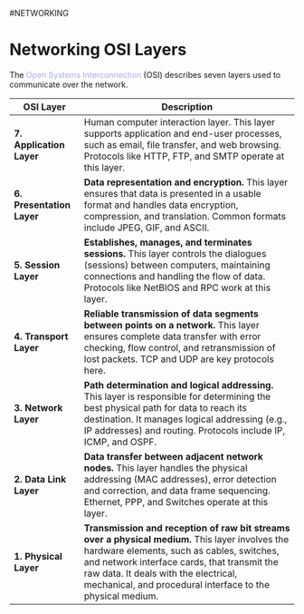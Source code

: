 #NETWORKING 

# Networking OSI Layers 

The <span style ="color:#ababf5;">Open Systems Interconnection</span> (OSI) describes seven layers used to communicate over the network. 

| **OSI Layer**           | **Description**                                                                                                                                                                                                                                  |
|-------------------------|--------------------------------------------------------------------------------------------------------------------------------------------------------------------------------------------------------------------------------------------------|
| **7. Application Layer** | Human computer interaction layer. This layer supports application and end-user processes, such as email, file transfer, and web browsing. Protocols like HTTP, FTP, and SMTP operate at this layer.                                              |
| **6. Presentation Layer**| **Data representation and encryption.** This layer ensures that data is presented in a usable format and handles data encryption, compression, and translation. Common formats include JPEG, GIF, and ASCII.                                      |
| **5. Session Layer**     | **Establishes, manages, and terminates sessions.** This layer controls the dialogues (sessions) between computers, maintaining connections and handling the flow of data. Protocols like NetBIOS and RPC work at this layer.                       |
| **4. Transport Layer**   | **Reliable transmission of data segments between points on a network.** This layer ensures complete data transfer with error checking, flow control, and retransmission of lost packets. TCP and UDP are key protocols here.                     |
| **3. Network Layer**     | **Path determination and logical addressing.** This layer is responsible for determining the best physical path for data to reach its destination. It manages logical addressing (e.g., IP addresses) and routing. Protocols include IP, ICMP, and OSPF. |
| **2. Data Link Layer**   | **Data transfer between adjacent network nodes.** This layer handles the physical addressing (MAC addresses), error detection and correction, and data frame sequencing. Ethernet, PPP, and Switches operate at this layer.                      |
| **1. Physical Layer**    | **Transmission and reception of raw bit streams over a physical medium.** This layer involves the hardware elements, such as cables, switches, and network interface cards, that transmit the raw data. It deals with the electrical, mechanical, and procedural interface to the physical medium. |

